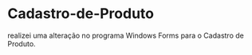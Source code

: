 # Cadastro-de-Produto
realizei uma alteração no programa Windows Forms para o Cadastro de  Produto. 

